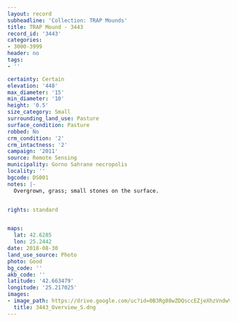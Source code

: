 ```yaml
---
layout: record
subheadline: 'Collection: TRAP Mounds'
title: TRAP Mound - 3443
record_id: '3443'
categories:
- 3000-3999
header: no
tags:
- ''

certainty: Certain
elevation: '448'
max_diameter: '15'
min_diameter: '10'
height: '0.5'
size_category: Small
surrounding_land_use: Pasture
surface_condition: Pasture
robbed: No
crm_condition: '2'
crm_intactness: '2'
campaign: '2011'
source: Remote Sensing
municipality: Gorno Sahrane necropolis
locality: ''
bgcode: DS001
notes: |-
  Overgrown, grass; small stones on the surface.


rights: standard


maps:
  lat: 42.6285
  lon: 25.2442
date: 2018-08-30
land_use_source: Photo
photo: Good
bg_code: ''
akb_code: ''
latitude: '42.663479'
longitude: '25.217025'
images:
- image_path: https://drive.google.com/uc?id=0B3Rg88wZDQsccEZjeXhzVndwVWs
  title: 3443_Overview_S.dng
---
```

